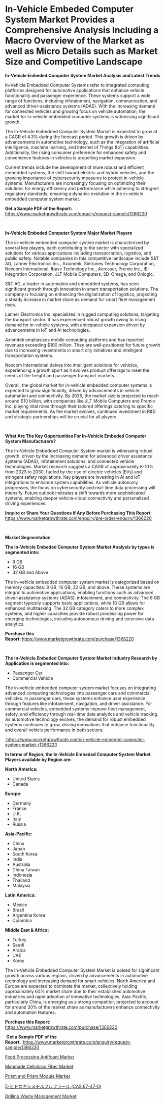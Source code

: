 <p><h1>In-Vehicle Embeded Computer System Market Provides a Comprehensive Analysis Including a Macro Overview of the Market as well as Micro Details such as Market Size and Competitive Landscape</h1></p><p><strong>In-Vehicle Embeded Computer System Market Analysis and Latest Trends</strong></p>
<p><p>In-Vehicle Embedded Computer Systems refer to integrated computing platforms designed for automotive applications that enhance vehicle functionality and passenger experience. These systems support a wide range of functions, including infotainment, navigation, communication, and advanced driver-assistance systems (ADAS). With the increasing demand for connected vehicles and growing focus on vehicle automation, the market for in-vehicle embedded computer systems is witnessing significant growth.</p><p>The In-Vehicle Embedded Computer System Market is expected to grow at a CAGR of 4.3% during the forecast period. This growth is driven by advancements in automotive technology, such as the integration of artificial intelligence, machine learning, and Internet of Things (IoT) capabilities. Additionally, the rising consumer preference for enhanced safety and convenience features in vehicles is propelling market expansion. </p><p>Current trends include the development of more robust and efficient embedded systems, the shift toward electric and hybrid vehicles, and the growing importance of cybersecurity measures to protect in-vehicle systems. Manufacturers are increasingly focusing on optimizing their solutions for energy efficiency and performance while adhering to stringent regulatory standards, ensuring a dynamic evolution in the in-vehicle embedded computer system market.</p></p>
<p><strong>Get a Sample PDF of the Report:&nbsp;</strong> <a href="https://www.marketgrowthrate.com/enquiry/request-sample/1366220">https://www.marketgrowthrate.com/enquiry/request-sample/1366220</a></p>
<p>&nbsp;</p>
<p><strong>In-Vehicle Embeded Computer System Major Market Players</strong></p>
<p><p>The in-vehicle embedded computer system market is characterized by several key players, each contributing to the sector with specialized solutions for various applications including transportation, logistics, and public safety. Notable companies in this competitive landscape include S&T AG, Lanner Electronics Inc., Axiomtek, Sintrones Technology Corporation, Nexcom International, Ibase Technology Inc., Acrosser, Premio Inc., IEI Integration Corporation, JLT Mobile Computers, SD-Omega, and Onlogic.</p><p>S&T AG, a leader in automation and embedded systems, has seen significant growth through innovation in smart transportation solutions. The company is focusing on enhancing the digitalization of logistics, projecting a steady increase in market share as demand for smart fleet management rises.</p><p>Lanner Electronics Inc. specializes in rugged computing solutions, targeting the transport sector. It has experienced robust growth owing to rising demand for in-vehicle systems, with anticipated expansion driven by advancements in IoT and AI technologies.</p><p>Axiomtek emphasizes mobile computing platforms and has reported revenues exceeding $100 million. They are well-positioned for future growth due to increasing investments in smart city initiatives and intelligent transportation systems.</p><p>Nexcom International delves into intelligent solutions for vehicles, experiencing a growth spurt as it evolves product offerings to meet the needs of the freight and passenger transport markets. </p><p>Overall, the global market for in-vehicle embedded computer systems is expected to grow significantly, driven by advancements in vehicle automation and connectivity. By 2026, the market size is projected to reach around $10 billion, with companies like JLT Mobile Computers and Premio Inc. playing vital roles through their tailored offerings catering to specific market requirements. As the market evolves, continued investment in R&D and strategic partnerships will be crucial for all players.</p></p>
<p>&nbsp;</p>
<p><strong>What Are The Key Opportunities For In-Vehicle Embeded Computer System Manufacturers?</strong></p>
<p><p>The In-Vehicle Embedded Computer System market is witnessing robust growth, driven by the increasing demand for advanced driver assistance systems (ADAS), infotainment solutions, and connected vehicle technologies. Market research suggests a CAGR of approximately 8-10% from 2023 to 2030, fueled by the rise of electric vehicles (EVs) and stringent safety regulations. Key players are investing in AI and IoT integrations to enhance system capabilities. As vehicle autonomy progresses, the focus on cybersecurity and real-time data processing will intensify. Future outlook indicates a shift towards more sophisticated systems, enabling deeper vehicle-cloud connectivity and personalized driving experiences.</p></p>
<p><strong>Inquire or Share Your Questions If Any Before Purchasing This Report:</strong> <a href="https://www.marketgrowthrate.com/enquiry/pre-order-enquiry/1366220">https://www.marketgrowthrate.com/enquiry/pre-order-enquiry/1366220</a></p>
<p>&nbsp;</p>
<p><strong>Market Segmentation</strong></p>
<p><strong>The In-Vehicle Embeded Computer System Market Analysis by types is segmented into:</strong></p>
<p><ul><li>8 GB</li><li>16 GB</li><li>32 GB and Above</li></ul></p>
<p><p>The in-vehicle embedded computer system market is categorized based on memory capacities: 8 GB, 16 GB, 32 GB, and above. These systems are integral to automotive applications, enabling functions such as advanced driver-assistance systems (ADAS), infotainment, and connectivity. The 8 GB segment typically supports basic applications, while 16 GB allows for enhanced multitasking. The 32 GB category caters to more complex systems, and higher capacities provide robust processing power for emerging technologies, including autonomous driving and extensive data analytics.</p></p>
<p><strong>Purchase this Report:&nbsp;</strong><a href="https://www.marketgrowthrate.com/purchase/1366220">https://www.marketgrowthrate.com/purchase/1366220</a></p>
<p>&nbsp;</p>
<p><strong>The In-Vehicle Embeded Computer System Market Industry Research by Application is segmented into:</strong></p>
<p><ul><li>Passenger Car</li><li>Commercial Vehicle</li></ul></p>
<p><p>The in-vehicle embedded computer system market focuses on integrating advanced computing technologies into passenger cars and commercial vehicles. In passenger cars, these systems enhance user experience through features like infotainment, navigation, and driver assistance. For commercial vehicles, embedded systems improve fleet management, safety, and efficiency through real-time data analytics and vehicle tracking. As automotive technology evolves, the demand for robust embedded systems continues to grow, driving innovations that enhance functionality and overall vehicle performance in both sectors.</p></p>
<p><a href="https://www.marketgrowthrate.com/in-vehicle-embeded-computer-system-market-r1366220">&nbsp;https://www.marketgrowthrate.com/in-vehicle-embeded-computer-system-market-r1366220</a></p>
<p><strong>In terms of Region, the In-Vehicle Embeded Computer System Market Players available by Region are:</strong></p>
<p>
    <p> <strong> North America: </strong>
        <ul>
            <li>United States</li>
            <li>Canada</li>
        </ul>
        </p> 
    <p> <strong> Europe: </strong>
        <ul>
            <li>Germany</li>
            <li>France</li>
            <li>U.K.</li>
            <li>Italy</li>
            <li>Russia</li>
        </ul>
        </p> 
    <p> <strong> Asia-Pacific: </strong>
        <ul>
            <li>China</li>
            <li>Japan</li>
            <li>South Korea</li>
            <li>India</li>
            <li>Australia</li>
            <li>China Taiwan</li>
            <li>Indonesia</li>
            <li>Thailand</li>
            <li>Malaysia</li>
        </ul>
        </p> 
    <p> <strong> Latin America: </strong>
        <ul>
            <li>Mexico</li>
            <li>Brazil</li>
            <li>Argentina Korea</li>
            <li>Colombia</li>
        </ul>
        </p> 
    <p> <strong> Middle East & Africa: </strong>
        <ul>
            <li>Turkey</li>
            <li>Saudi</li>
            <li>Arabia</li>
            <li>UAE</li>
            <li>Korea</li>
        </ul>
    </p>
    </p>
<p><p>The In-Vehicle Embedded Computer System Market is poised for significant growth across various regions, driven by advancements in automotive technology and increasing demand for smart vehicles. North America and Europe are expected to dominate the market, collectively holding approximately 60% market share due to their established automotive industries and rapid adoption of innovative technologies. Asia-Pacific, particularly China, is emerging as a strong competitor, projected to account for around 30% of the market share as manufacturers enhance connectivity and automation features.</p></p>
<p><strong>Purchase this Report: </strong><a href="https://www.marketgrowthrate.com/purchase/1366220">https://www.marketgrowthrate.com/purchase/1366220</a></p>
<p>&nbsp;<strong>Get a Sample PDF of the Report:&nbsp;&nbsp;</strong><a href="https://www.marketgrowthrate.com/enquiry/request-sample/1366220">https://www.marketgrowthrate.com/enquiry/request-sample/1366220</a></p>
<p><strong></strong></p>
<p><p><a href="https://issuu.com/reportprime-2/docs/food-processing-antifoam-market-siz_736ffd6bd01e4f">Food Processing Antifoam Market</a></p><p><a href="https://medium.com/@kelliburton35/manmade-cellulosic-fiber-industry-analysis-report-its-market-size-share-trends-by-application-b4b3e9bb2773?postPublishedType=repub">Manmade Cellulosic Fiber Market</a></p><p><a href="https://github.com/luckyshygirl/Market-Research-Report-List-6/blob/main/prism-and-prism-module-market.md">Prism and Prism Module Market</a></p><p><a href="https://medium.com/@oswaldheman9gu/5-%E3%83%92%E3%83%89%E3%83%AD%E3%82%AD%E3%82%B7%E3%83%A1%E3%83%81%E3%83%AB%E3%83%95%E3%83%AB%E3%83%95%E3%83%A9%E3%83%BC%E3%83%AB-cas-67-47-0-%E5%B8%82%E5%A0%B4%E3%81%AE%E8%A6%8F%E6%A8%A1%E3%81%A8%E3%82%B7%E3%82%A7%E3%82%A2%E5%88%86%E6%9E%90-%E6%88%90%E9%95%B7%E3%83%88%E3%83%AC%E3%83%B3%E3%83%89%E3%81%A8%E4%BA%88%E6%B8%AC-2024-2031-984c33f9022a">5-ヒドロキシメチルフルフラール (CAS 67-47-0)</a></p><p><a href="https://www.linkedin.com/pulse/what-growth-drivers-drilling-waste-management-market-comprehensive-cet0f">Drilling Waste Management Market</a></p></p>